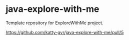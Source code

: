 # java-explore-with-me
Template repository for ExploreWithMe project.

https://github.com/katty-gvr/java-explore-with-me/pull/5
